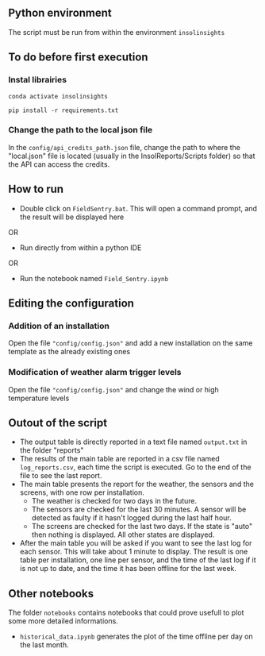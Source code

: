 ## Python environment

The script must be run from within the environment `insolinsights`

## To do before first execution

### Instal librairies

`conda activate insolinsights`

`pip install -r requirements.txt`

### Change the path to the local json file
In the `config/api_credits_path.json` file, change the path to where the "local.json" file is located (usually in the InsolReports/Scripts folder) so that the API can access the credits.


## How to run

- Double click on `FieldSentry.bat`. This will open a command prompt, and the result will be displayed here

OR

- Run directly from within a python IDE

OR

- Run the notebook named `Field_Sentry.ipynb`

## Editing the configuration

### Addition of an installation
Open the file `"config/config.json"` and add a new installation on the same template as the already existing ones

### Modification of weather alarm trigger levels
Open the file `"config/config.json"` and change the wind or high temperature levels

## Outout of the script
- The output table is directly reported in a text file named `output.txt` in the folder "reports"
- The results of the main table are reported in a csv file named `log_reports.csv`, each time the script is executed. Go to the end of the file to see the last report.
- The main table presents the report for the weather, the sensors and the screens, with one row per installation.
	- The weather is checked for two days in the future.
	- The sensors are checked for the last 30 minutes. A sensor will be detected as faulty if it hasn't logged during the last half hour.
	- The screens are checked for the last two days. If the state is "auto" then nothing is displayed. All other states are displayed.
- After the main table you will be asked if you want to see the last log for each sensor. This will take about 1 minute to display. The result is one table per installation, one line per sensor, and the time of the last log if it is not up to date, and the time it has been offline for the last week. 

## Other notebooks

The folder `notebooks` contains notebooks that could prove usefull to plot some more detailed informations. 
- `historical_data.ipynb` generates the plot of the time offline per day on the last month. 
